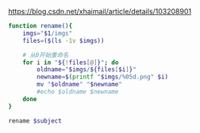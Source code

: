 https://blog.csdn.net/xhaimail/article/details/103208901

```bash
function rename(){
    imgs="$1/imgs"
    files=($(ls -1v $imgs))

    # 从0开始重命名
    for i in "${!files[@]}"; do
        oldname="$imgs/${files[$i]}"
        newname=$(printf "$imgs/%05d.png" $i)
        mv "$oldname" "$newname"
        #echo $oldname $newname
	done
}

rename $subject
```

